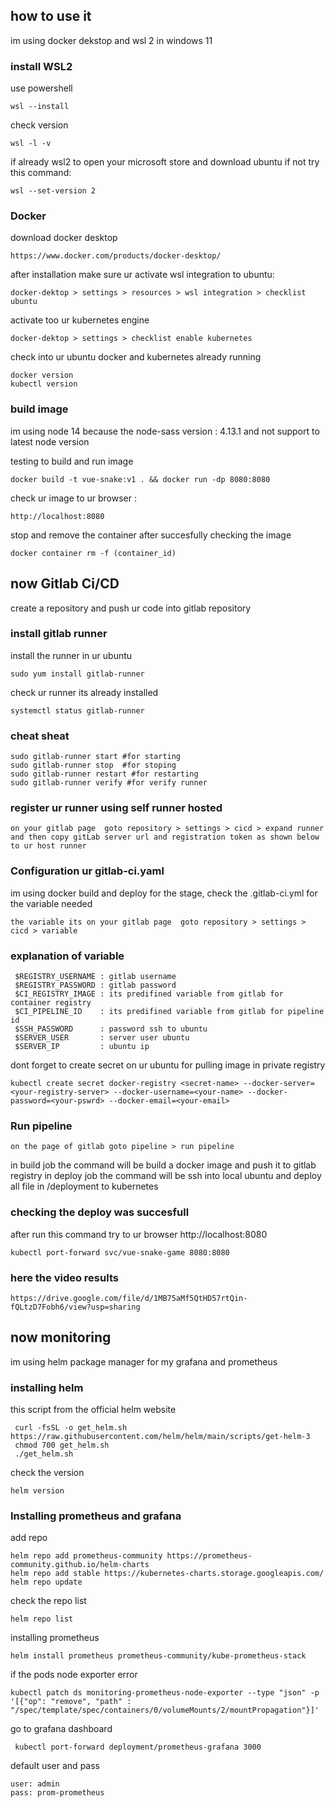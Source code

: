 
## how to use it 
im using docker dekstop and wsl 2 in windows 11 
### install WSL2
use powershell
```
wsl --install
```
check version
```
wsl -l -v 
```
if already wsl2 to open your microsoft store and download ubuntu if not try this command:
```
wsl --set-version 2
```
### Docker 
download docker desktop 
```
https://www.docker.com/products/docker-desktop/
```
after installation make sure ur activate wsl integration to ubuntu: 
```
docker-dektop > settings > resources > wsl integration > checklist ubuntu 
```
activate too ur kubernetes engine 
```
docker-dektop > settings > checklist enable kubernetes
```
check into ur ubuntu docker and kubernetes already running
```
docker version
kubectl version
```

### build image
im using node 14 because the node-sass version : 4.13.1 and not support to latest node version

testing to build and run image 
```
docker build -t vue-snake:v1 . && docker run -dp 8080:8080
```
check ur image to ur browser :
```
http://localhost:8080
```
stop and remove the container after succesfully checking the image
```
docker container rm -f (container_id)
```
## now Gitlab Ci/CD 

create a repository and push ur code into gitlab repository 

### install gitlab runner
install the runner in ur ubuntu
```
sudo yum install gitlab-runner
```
check ur runner its already installed 
```
systemctl status gitlab-runner
```
### cheat sheat
```
sudo gitlab-runner start #for starting
sudo gitlab-runner stop  #for stoping
sudo gitlab-runner restart #for restarting
sudo gitlab-runner verify #for verify runner
```
### register ur runner using self runner hosted
```
on your gitlab page  goto repository > settings > cicd > expand runner
and then copy gitLab server url and registration token as shown below to ur host runner
```
### Configuration ur gitlab-ci.yaml
im using docker build and deploy for the stage, check the .gitlab-ci.yml for the variable needed
```
the variable its on your gitlab page  goto repository > settings > cicd > variable 
```
### explanation of variable
```
 $REGISTRY_USERNAME : gitlab username  
 $REGISTRY_PASSWORD : gitlab password
 $CI_REGISTRY_IMAGE : its predifined variable from gitlab for container registry
 $CI_PIPELINE_ID    : its predifined variable from gitlab for pipeline id
 $SSH_PASSWORD      : password ssh to ubuntu   
 $SERVER_USER       : server user ubuntu
 $SERVER_IP         : ubuntu ip 
 ```
 dont forget to create secret on ur ubuntu for pulling image in private registry
 ```
kubectl create secret docker-registry <secret-name> --docker-server=<your-registry-server> --docker-username=<your-name> --docker-password=<your-pswrd> --docker-email=<your-email>
 ```
### Run pipeline
```
on the page of gitlab goto pipeline > run pipeline 
```
in build job the command will be build a docker image and push it to gitlab registry
in deploy job the command will be ssh into local ubuntu and deploy all file in /deployment to kubernetes

### checking the deploy was succesfull
after run this command try to ur browser http://localhost:8080
```
kubectl port-forward svc/vue-snake-game 8080:8080
```

### here the video results
```
https://drive.google.com/file/d/1MB75aMf5QtHD57rtQin-fQLtzD7Fobh6/view?usp=sharing
```
## now monitoring 
im using helm package manager for my grafana and prometheus

### installing helm
this script from the official helm website
```
 curl -fsSL -o get_helm.sh https://raw.githubusercontent.com/helm/helm/main/scripts/get-helm-3
 chmod 700 get_helm.sh
 ./get_helm.sh
```
check the version 
```
helm version
```

### Installing prometheus and grafana

add repo
```
helm repo add prometheus-community https://prometheus-community.github.io/helm-charts
helm repo add stable https://kubernetes-charts.storage.googleapis.com/
helm repo update
```
check the repo list 
```
helm repo list
```

installing prometheus
```
helm install prometheus prometheus-community/kube-prometheus-stack
```

if the pods node exporter error
```
kubectl patch ds monitoring-prometheus-node-exporter --type "json" -p '[{"op": "remove", "path" : "/spec/template/spec/containers/0/volumeMounts/2/mountPropagation"}]'
```

go to grafana dashboard
```
 kubectl port-forward deployment/prometheus-grafana 3000
```
default user and pass
```
user: admin
pass: prom-prometheus
```
